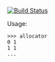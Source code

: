 [![Build Status](https://travis-ci.org/antik9/OtusCpp.svg?branch=master)](https://travis-ci.org/antik9/OtusCpp)

Usage:
```
>>> allocator
0 1
1 1
...
```


